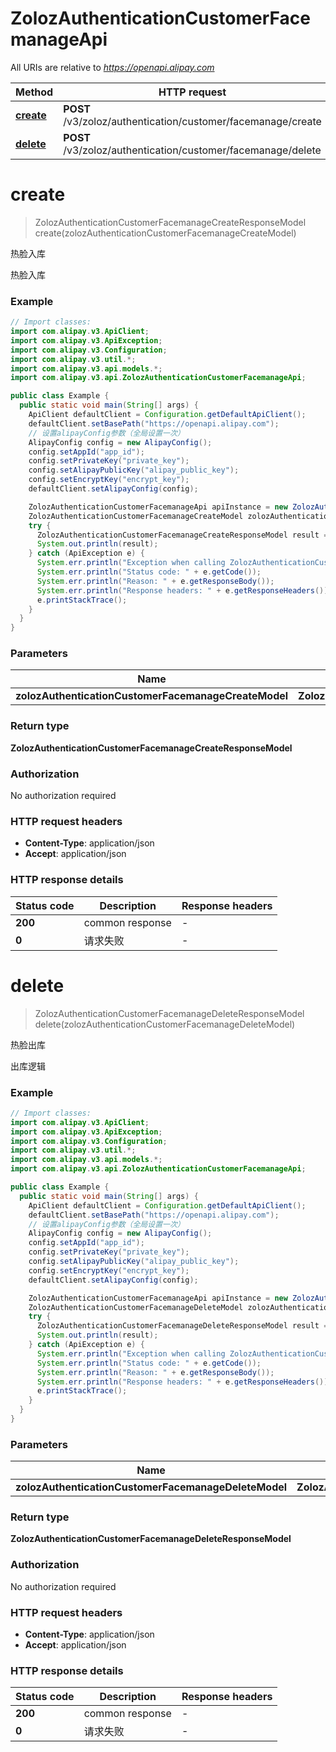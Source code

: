 # ZolozAuthenticationCustomerFacemanageApi

All URIs are relative to *https://openapi.alipay.com*

| Method | HTTP request | Description |
|------------- | ------------- | -------------|
| [**create**](ZolozAuthenticationCustomerFacemanageApi.md#create) | **POST** /v3/zoloz/authentication/customer/facemanage/create | 热脸入库 |
| [**delete**](ZolozAuthenticationCustomerFacemanageApi.md#delete) | **POST** /v3/zoloz/authentication/customer/facemanage/delete | 热脸出库 |


<a name="create"></a>
# **create**
> ZolozAuthenticationCustomerFacemanageCreateResponseModel create(zolozAuthenticationCustomerFacemanageCreateModel)

热脸入库

热脸入库

### Example
```java
// Import classes:
import com.alipay.v3.ApiClient;
import com.alipay.v3.ApiException;
import com.alipay.v3.Configuration;
import com.alipay.v3.util.*;
import com.alipay.v3.api.models.*;
import com.alipay.v3.api.ZolozAuthenticationCustomerFacemanageApi;

public class Example {
  public static void main(String[] args) {
    ApiClient defaultClient = Configuration.getDefaultApiClient();
    defaultClient.setBasePath("https://openapi.alipay.com");
    // 设置alipayConfig参数（全局设置一次）
    AlipayConfig config = new AlipayConfig();
    config.setAppId("app_id");
    config.setPrivateKey("private_key");
    config.setAlipayPublicKey("alipay_public_key");
    config.setEncryptKey("encrypt_key");
    defaultClient.setAlipayConfig(config);

    ZolozAuthenticationCustomerFacemanageApi apiInstance = new ZolozAuthenticationCustomerFacemanageApi(defaultClient);
    ZolozAuthenticationCustomerFacemanageCreateModel zolozAuthenticationCustomerFacemanageCreateModel = new ZolozAuthenticationCustomerFacemanageCreateModel(); // ZolozAuthenticationCustomerFacemanageCreateModel | 
    try {
      ZolozAuthenticationCustomerFacemanageCreateResponseModel result = apiInstance.create(zolozAuthenticationCustomerFacemanageCreateModel);
      System.out.println(result);
    } catch (ApiException e) {
      System.err.println("Exception when calling ZolozAuthenticationCustomerFacemanageApi#create");
      System.err.println("Status code: " + e.getCode());
      System.err.println("Reason: " + e.getResponseBody());
      System.err.println("Response headers: " + e.getResponseHeaders());
      e.printStackTrace();
    }
  }
}
```

### Parameters

| Name | Type | Description  | Notes |
|------------- | ------------- | ------------- | -------------|
| **zolozAuthenticationCustomerFacemanageCreateModel** | **ZolozAuthenticationCustomerFacemanageCreateModel**|  | [optional] |

### Return type

**ZolozAuthenticationCustomerFacemanageCreateResponseModel**

### Authorization

No authorization required

### HTTP request headers

 - **Content-Type**: application/json
 - **Accept**: application/json

### HTTP response details
| Status code | Description | Response headers |
|-------------|-------------|------------------|
| **200** | common response |  -  |
| **0** | 请求失败 |  -  |

<a name="delete"></a>
# **delete**
> ZolozAuthenticationCustomerFacemanageDeleteResponseModel delete(zolozAuthenticationCustomerFacemanageDeleteModel)

热脸出库

出库逻辑

### Example
```java
// Import classes:
import com.alipay.v3.ApiClient;
import com.alipay.v3.ApiException;
import com.alipay.v3.Configuration;
import com.alipay.v3.util.*;
import com.alipay.v3.api.models.*;
import com.alipay.v3.api.ZolozAuthenticationCustomerFacemanageApi;

public class Example {
  public static void main(String[] args) {
    ApiClient defaultClient = Configuration.getDefaultApiClient();
    defaultClient.setBasePath("https://openapi.alipay.com");
    // 设置alipayConfig参数（全局设置一次）
    AlipayConfig config = new AlipayConfig();
    config.setAppId("app_id");
    config.setPrivateKey("private_key");
    config.setAlipayPublicKey("alipay_public_key");
    config.setEncryptKey("encrypt_key");
    defaultClient.setAlipayConfig(config);

    ZolozAuthenticationCustomerFacemanageApi apiInstance = new ZolozAuthenticationCustomerFacemanageApi(defaultClient);
    ZolozAuthenticationCustomerFacemanageDeleteModel zolozAuthenticationCustomerFacemanageDeleteModel = new ZolozAuthenticationCustomerFacemanageDeleteModel(); // ZolozAuthenticationCustomerFacemanageDeleteModel | 
    try {
      ZolozAuthenticationCustomerFacemanageDeleteResponseModel result = apiInstance.delete(zolozAuthenticationCustomerFacemanageDeleteModel);
      System.out.println(result);
    } catch (ApiException e) {
      System.err.println("Exception when calling ZolozAuthenticationCustomerFacemanageApi#delete");
      System.err.println("Status code: " + e.getCode());
      System.err.println("Reason: " + e.getResponseBody());
      System.err.println("Response headers: " + e.getResponseHeaders());
      e.printStackTrace();
    }
  }
}
```

### Parameters

| Name | Type | Description  | Notes |
|------------- | ------------- | ------------- | -------------|
| **zolozAuthenticationCustomerFacemanageDeleteModel** | **ZolozAuthenticationCustomerFacemanageDeleteModel**|  | [optional] |

### Return type

**ZolozAuthenticationCustomerFacemanageDeleteResponseModel**

### Authorization

No authorization required

### HTTP request headers

 - **Content-Type**: application/json
 - **Accept**: application/json

### HTTP response details
| Status code | Description | Response headers |
|-------------|-------------|------------------|
| **200** | common response |  -  |
| **0** | 请求失败 |  -  |

